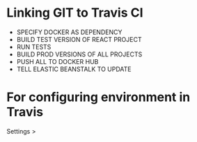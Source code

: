 # Linking GIT to Travis CI

- SPECIFY DOCKER AS DEPENDENCY
- BUILD TEST VERSION OF REACT PROJECT
- RUN TESTS
- BUILD PROD VERSIONS OF ALL PROJECTS
- PUSH ALL TO DOCKER HUB
- TELL ELASTIC BEANSTALK TO UPDATE

# For configuring environment in Travis

Settings >

